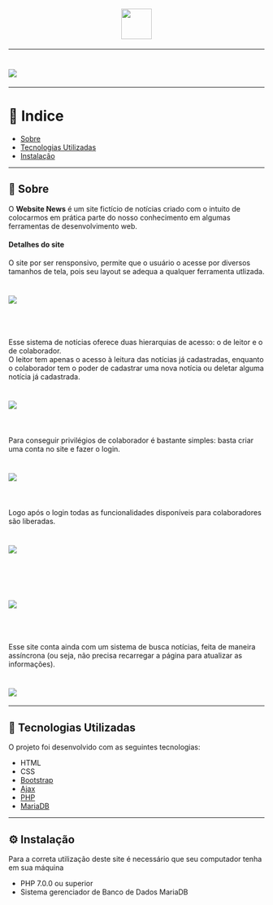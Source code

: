 <h1 align="center">
  <img src="news/app_news/img/logo.png" style="width: 60px">
</h1>

---

<h1>
  <img src="news/app_news/public/gif_news.gif">
</h1>

---

# 🔎 Indice

- [Sobre](#-sobre)
- [Tecnologias Utilizadas](#-tecnologias-utilizadas)
- [Instalação](#-instalação)

---

## 📰 Sobre

O **Website  News** é um site fictício de notícias criado com o intuito de colocarmos em prática parte do nosso conhecimento em algumas ferramentas de desenvolvimento web.

#### Detalhes do site

O site por ser rensponsivo, permite que o usuário o acesse por diversos tamanhos de tela, pois seu layout se adequa a qualquer ferramenta utlizada.

<h1>
  <img src="news/app_news/public/responsive.png">
</h1>
<br><br>

Esse sistema de notícias oferece duas hierarquias de acesso: o de leitor e o de colaborador.<br>
O leitor tem apenas  o acesso à leitura das notícias já cadastradas, enquanto o colaborador tem o poder de cadastrar uma nova notícia ou deletar alguma notícia já cadastrada.

<h1>
  <img src="news/app_news/public/general_vision.png">
</h1>
<br><br>
Para conseguir privilégios de colaborador é bastante simples: basta criar uma conta no site e fazer o login.

<h1>
	<img src="news/app_news/public/new_user.png">
</h1>
<br><br>
Logo após o login todas as funcionalidades disponíveis para colaboradores são liberadas.

<h1>
	<img src="news/app_news/public/adm.png">
</h1>
<br><br>
<h1>
	<img src="news/app_news/public/delete.png">
</h1>

<br><br>

Esse site conta ainda com um sistema de busca notícias, feita de maneira assíncrona (ou seja, não precisa recarregar a página para atualizar as informações).

<h1>
	<img src="news/app_news/public/search.png">
</h1>

---

## 🔧 Tecnologias Utilizadas

O projeto foi desenvolvido com as seguintes tecnologias:

- HTML
- CSS
- [Bootstrap](https://getbootstrap.com/)
- [Ajax](https://api.jquery.com/jquery.ajax/)
- [PHP](https://php.net)
- [MariaDB](https://mariadb.org/)

---

## ⚙ Instalação

Para a correta utilização deste site é necessário que seu computador tenha em sua máquina
-  PHP 7.0.0 ou superior
- Sistema gerenciador de Banco de Dados MariaDB





